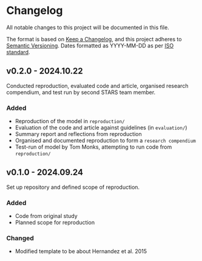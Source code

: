 # Changelog

All notable changes to this project will be documented in this file.

The format is based on [Keep a Changelog](https://keepachangelog.com/en/1.1.0/),
and this project adheres to [Semantic Versioning](https://semver.org/spec/v2.0.0.html). Dates formatted as YYYY-MM-DD as per [ISO standard](https://www.iso.org/iso-8601-date-and-time-format.html).

## v0.2.0 - 2024.10.22

Conducted reproduction, evaluated code and article, organised research compendium, and test run by second STARS team member.

### Added

* Reproduction of the model in `reproduction/`
* Evaluation of the code and article against guidelines (in `evaluation/`)
* Summary report and reflections from reproduction
* Organised and documented reproduction to form a `research compendium`
* Test-run of model by Tom Monks, attempting to run code from `reproduction/`

## v0.1.0 - 2024.09.24

Set up repository and defined scope of reproduction.

### Added

* Code from original study
* Planned scope for reproduction

### Changed

* Modified template to be about Hernandez et al. 2015
